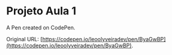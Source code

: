 # Projeto Aula 1

A Pen created on CodePen.

Original URL: [https://codepen.io/leoolyveiradev/pen/ByaGwBP](https://codepen.io/leoolyveiradev/pen/ByaGwBP).

